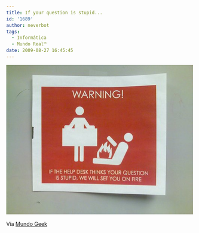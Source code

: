 ```yaml
---
title: If your question is stupid...
id: '1689'
author: neverbot
tags:
  - Informática
  - Mundo Real™
date: 2009-08-27 16:45:45
---
```


[![](./if-your-question-is-stupid/advertencia-servicio-tecnico.jpg)](http://mundogeek.net/archivos/2009/08/27/piensa-antes-de-preguntar/)

Vía [Mundo Geek](http://mundogeek.net/archivos/2009/08/27/piensa-antes-de-preguntar/)